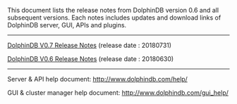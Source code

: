 This document lists the release notes from DolphinDB version 0.6 and all subsequent versions. Each notes includes updates and download links of DolphinDB server, GUI, APIs and plugins.

---

[DolphinDB V0.7 Release Notes](https://2xdb.net/dolphindb/release/blob/master/0.7/README.md) (release date : 20180731)

[DolphinDB V0.6 Release Notes](https://2xdb.net/dolphindb/release/blob/master/0.6/README.md) (release date : 20180630)

---

Server & API help document: http://www.dolphindb.com/help/  

GUI & cluster manager help document: http://www.dolphindb.com/gui_help/  